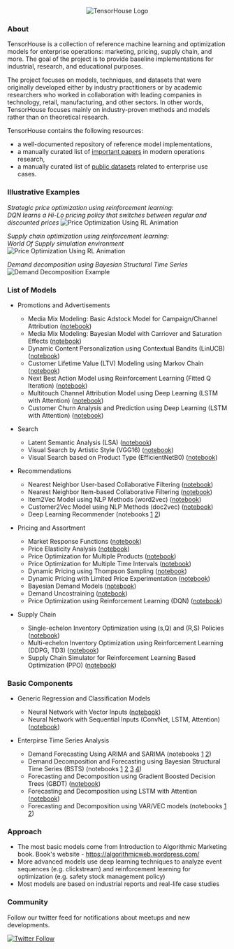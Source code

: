 <p align="center">
  <img src="https://github.com/ikatsov/algorithmic-marketing-examples/blob/master/_resources/logo-2000x436px-gr.png" title="TensorHouse Logo">
</p>

### About
TensorHouse is a collection of reference machine learning and optimization models for enterprise operations: marketing, pricing, supply chain, and more. The goal of the project is to provide baseline implementations for industrial, research, and educational purposes.

The project focuses on models, techniques, and datasets that were originally developed either by industry practitioners or by academic researchers who worked in collaboration with leading companies in technology, retail, manufacturing, and other sectors. In other words, TensorHouse focuses mainly on industry-proven methods and models rather than on theoretical research.

TensorHouse contains the following resources:
* a well-documented repository of reference model implementations, 
* a manually curated list of [important papers](https://github.com/ikatsov/tensor-house/blob/master/_resources/papers.md) in modern operations research,
* a manually curated list of [public datasets](https://github.com/ikatsov/tensor-house/blob/master/_resources/datasets.md) related to enterprise use cases.

### Illustrative Examples
*Strategic price optimization using reinforcement learning: \
DQN learns a Hi-Lo pricing policy that switches between regular and discounted prices*
![Price Optimization Using RL Animation](https://github.com/ikatsov/tensor-house/blob/master/_resources/hilo-pricing-dqn-training-animation.gif)

*Supply chain optimization using reinforcement learning: \
World Of Supply simulation environment*
![Price Optimization Using RL Animation](https://github.com/ikatsov/tensor-house/blob/master/_resources/demo-animation-world-of-supply.gif)

*Demand decomposition using Bayesian Structural Time Series*
![Demand Decomposition Example](https://github.com/ikatsov/tensor-house/blob/master/_resources/demand-decomposition-example.png)

### List of Models 

* Promotions and Advertisements
   * Media Mix Modeling: Basic Adstock Model for Campaign/Channel Attribution ([notebook](https://github.com/ikatsov/tensor-house/blob/master/promotions/mediamix-adstock.ipynb))
   * Media Mix Modeling: Bayesian Model with Carriover and Saturation Effects ([notebook](https://github.com/ikatsov/tensor-house/blob/master/promotions/mediamix-bayesian.ipynb))
   * Dynamic Content Personalization using Contextual Bandits (LinUCB) ([notebook](https://github.com/ikatsov/tensor-house/blob/master/promotions/dynamic-content-personalization-rl.ipynb))
   * Customer Lifetime Value (LTV) Modeling using Markov Chain ([notebook](https://github.com/ikatsov/tensor-house/blob/master/promotions/markov-ltv.ipynb))
   * Next Best Action Model using Reinforcement Learning (Fitted Q Iteration) ([notebook](https://github.com/ikatsov/tensor-house/blob/master/promotions/next-best-action-rl.ipynb))
   * Multitouch Channel Attribution Model using Deep Learning (LSTM with Attention) ([notebook](https://github.com/ikatsov/tensor-house/blob/master/promotions/channel-attribution-lstm.ipynb))
   * Customer Churn Analysis and Prediction using Deep Learning (LSTM with Attention) ([notebook](https://github.com/ikatsov/tensor-house/blob/master/promotions/churn-prediction-lstm.ipynb))

* Search
   * Latent Semantic Analysis (LSA) ([notebook](https://github.com/ikatsov/tensor-house/blob/master/search/text-search-lsa.ipynb))
   * Visual Search by Artistic Style (VGG16) ([notebook](https://github.com/ikatsov/tensor-house/blob/master/search/visual-search-artistic-style.ipynb))
   * Visual Search based on Product Type (EfficientNetB0) ([notebook](https://github.com/ikatsov/tensor-house/blob/master/search/visual-search-similarity.ipynb))

* Recommendations
   * Nearest Neighbor User-based Collaborative Filtering ([notebook](https://github.com/ikatsov/tensor-house/blob/master/recommendations/user-based-cf.ipynb))
   * Nearest Neighbor Item-based Collaborative Filtering ([notebook](https://github.com/ikatsov/tensor-house/blob/master/recommendations/item-based-cf.ipynb))
   * Item2Vec Model using NLP Methods (word2vec) ([notebook](https://github.com/ikatsov/tensor-house/blob/master/recommendations/item2vec.ipynb))
   * Customer2Vec Model using NLP Methods (doc2vec) ([notebook](https://github.com/ikatsov/tensor-house/blob/master/recommendations/customer2vec.ipynb))
   * Deep Learning Recommender (notebooks
[1](https://github.com/ikatsov/tensor-house/blob/master/recommendations/deep-recommender.ipynb)
[2](https://github.com/ikatsov/tensor-house/blob/master/recommendations/factorization-sgd-neural.ipynb))

* Pricing and Assortment
   * Market Response Functions ([notebook](https://github.com/ikatsov/tensor-house/blob/master/pricing/market-response-functions.ipynb))
   * Price Elasticity Analysis ([notebook](https://github.com/ikatsov/tensor-house/blob/master/pricing/price-elasticity.ipynb))
   * Price Optimization for Multiple Products ([notebook](https://github.com/ikatsov/tensor-house/blob/master/pricing/price-optimization-multiple-products.ipynb))
   * Price Optimization for Multiple Time Intervals ([notebook](https://github.com/ikatsov/tensor-house/blob/master/pricing/price-optimization-multiple-time-intervals.ipynb))
   * Dynamic Pricing using Thompson Sampling ([notebook](https://github.com/ikatsov/tensor-house/blob/master/pricing/dynamic-pricing-thompson.ipynb))
   * Dynamic Pricing with Limited Price Experimentation ([notebook](https://github.com/ikatsov/tensor-house/blob/master/pricing/dynamic-pricing-limited-experimentation.ipynb))
   * Bayesian Demand Models ([notebook](https://github.com/ikatsov/tensor-house/blob/master/pricing/bayesian-demand-models.ipynb))
   * Demand Uncostraining ([notebook](https://github.com/ikatsov/tensor-house/blob/master/pricing/demand-unconstraining.ipynb))
   * Price Optimization using Reinforcement Learning (DQN) ([notebook](https://github.com/ikatsov/tensor-house/blob/master/pricing/price-optimization-using-dqn-reinforcement-learning.ipynb))

* Supply Chain
   * Single-echelon Inventory Optimization using (s,Q) and (R,S) Policies ([notebook](https://github.com/ikatsov/tensor-house/blob/master/supply-chain/single-echelon-sQ-RS.ipynb))
   * Multi-echelon Inventory Optimization using Reinforcement Learning (DDPG, TD3) ([notebook](https://github.com/ikatsov/tensor-house/blob/master/supply-chain/supply-chain-reinforcement-learning.ipynb))
   * Supply Chain Simulator for Reinforcement Learning Based Optimization (PPO) ([notebook](https://github.com/ikatsov/tensor-house/blob/master/supply-chain/world-of-supply/world-of-supply.ipynb))

### Basic Components

* Generic Regression and Classification Models
    * Neural Network with Vector Inputs ([notebook](https://github.com/ikatsov/tensor-house/blob/master/_basic-components/regression/vector-models.ipynb))
    * Neural Network with Sequential Inputs (ConvNet, LSTM, Attention) ([notebook](https://github.com/ikatsov/tensor-house/blob/master/_basic-components/regression/sequence-models.ipynb))

* Enterpirse Time Series Analysis
   * Demand Forecasting Using ARIMA and SARIMA (notebooks
[1](https://github.com/ikatsov/tensor-house/blob/master/_basic-components/time-series/arima-part-1-algorithm.ipynb)
[2](https://github.com/ikatsov/tensor-house/blob/master/_basic-components/time-series/arima-part-2-use-case.ipynb))
   * Demand Decomposition and Forecasting using Bayesian Structural Time Series (BSTS) (notebooks
[1](https://github.com/ikatsov/tensor-house/blob/master/_basic-components/time-series/bsts-part-1-decomposition.ipynb)
[2](https://github.com/ikatsov/tensor-house/blob/master/_basic-components/time-series/bsts-part-2-forecasting.ipynb)
[3](https://github.com/ikatsov/tensor-house/blob/master/_basic-components/time-series/bsts-part-3-forecasting-prophet.ipynb)
[4](https://github.com/ikatsov/tensor-house/blob/master/_basic-components/time-series/bsts-part-4-forecasting-pymc3.ipynb))
   * Forecasting and Decomposition using Gradient Boosted Decision Trees (GBDT) ([notebook](https://github.com/ikatsov/tensor-house/blob/master/_basic-components/time-series/gbdt-forecasting.ipynb))
   * Forecasting and Decomposition using LSTM with Attention ([notebook](https://github.com/ikatsov/tensor-house/blob/master/_basic-components/time-series/lstm-forecasting.ipynb))
   * Forecasting and Decomposition using VAR/VEC models (notebooks
[1](https://github.com/ikatsov/tensor-house/blob/master/_basic-components/time-series/var-part-1-forecasting-decomposition.ipynb)
[2](https://github.com/ikatsov/tensor-house/blob/master/_basic-components/time-series/var-part-2-market-data.ipynb))

### Approach
* The most basic models come from Introduction to Algorithmic Marketing book. Book's website - https://algorithmicweb.wordpress.com/
* More advanced models use deep learning techniques to analyze event sequences (e.g. clickstream) and reinforcement learning for optimization (e.g. safety stock management policy)
* Most models are based on industrial reports and real-life case studies

### Community
Follow our twitter feed for notifications about meetups and new developments.

[![Twitter Follow](https://img.shields.io/twitter/follow/DataPointsSMT.svg?style=social)](https://twitter.com/DataPointsSMT) 
